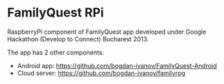 FamilyQuest RPi
===============

RaspberryPi component of FamilyQuest app developed under Google Hackathon (Develop to Connect) Bucharest 2013.

The app has 2 other components:

- Android app: https://github.com/bogdan-ivanov/FamilyQuest-Android
- Cloud server: https://github.com/bogdan-ivanov/familyrpg
